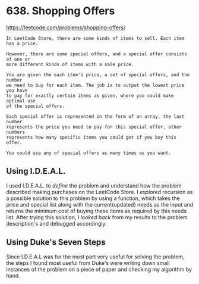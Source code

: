 # 638. Shopping Offers

https://leetcode.com/problems/shopping-offers/

```
In LeetCode Store, there are some kinds of items to sell. Each item has a price.

However, there are some special offers, and a special offer consists of one or
more different kinds of items with a sale price.

You are given the each item's price, a set of special offers, and the number
we need to buy for each item. The job is to output the lowest price you have
to pay for exactly certain items as given, where you could make optimal use
of the special offers.

Each special offer is represented in the form of an array, the last number
represents the price you need to pay for this special offer, other numbers
represents how many specific items you could get if you buy this offer.

You could use any of special offers as many times as you want.
```


## Using I.D.E.A.L.
I used I.D.E.A.L. to *define* the problem and understand how the problem described
making purchases on the LeetCode Store. I *explored* recursion as a possible solution
to this problem by using a function, which takes the price and special list
along with the current(updated) needs as the input and returns the minimum cost of
buying these items as required by this needs list. After trying this solution, I
*looked back* from my results to the problem description's and debugged accordingly.

## Using Duke's Seven Steps
Since I.D.E.A.L was for the most part very useful for solving the problem, the steps
I found most useful from Duke's were writing down small instances of the problem on
a piece of paper and checking my algorithm by hand.